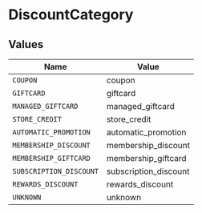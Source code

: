 # DiscountCategory


## Values

| Name                    | Value                   |
| ----------------------- | ----------------------- |
| `COUPON`                | coupon                  |
| `GIFTCARD`              | giftcard                |
| `MANAGED_GIFTCARD`      | managed_giftcard        |
| `STORE_CREDIT`          | store_credit            |
| `AUTOMATIC_PROMOTION`   | automatic_promotion     |
| `MEMBERSHIP_DISCOUNT`   | membership_discount     |
| `MEMBERSHIP_GIFTCARD`   | membership_giftcard     |
| `SUBSCRIPTION_DISCOUNT` | subscription_discount   |
| `REWARDS_DISCOUNT`      | rewards_discount        |
| `UNKNOWN`               | unknown                 |